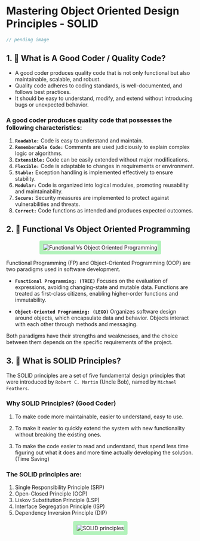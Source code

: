# Mastering Object Oriented Design Principles - SOLID

```java
// pending image
```

## 1. 📝 What is A Good Coder / Quality Code?

- A good coder produces quality code that is not only functional but also maintainable, scalable, and robust.
- Quality code adheres to coding standards, is well-documented, and follows best practices.
- It should be easy to understand, modify, and extend without introducing bugs or unexpected behavior.

### A good coder produces quality code that possesses the following characteristics:

1. **`Readable:`** Code is easy to understand and maintain.
2. **`Rememberable Code:`** Comments are used judiciously to explain complex logic or algorithms.
3. **`Extensible:`** Code can be easily extended without major modifications.
4. **`Flexible:`** Code is adaptable to changes in requirements or environment.
5. **`Stable:`** Exception handling is implemented effectively to ensure stability.
6. **`Modular:`** Code is organized into logical modules, promoting reusability and maintainability.
7. **`Secure:`** Security measures are implemented to protect against vulnerabilities and threats.
8. **`Correct:`** Code functions as intended and produces expected outcomes.

## 2. 📝 Functional Vs Object Oriented Programming

<p align="center">
  <img src="https://res.cloudinary.com/dq3pru6ji/image/upload/v1711514940/Functional_and_OOP_dzt9xx.png" alt="Functional Vs Object Oriented Programming" style="border: 10px solid #b2f2bb; border-radius: 4px;">
</p>

Functional Programming (FP) and Object-Oriented Programming (OOP) are two paradigms used in software development.

- **`Functional Programming: (TREE)`** Focuses on the evaluation of expressions, avoiding changing-state and mutable data. Functions are treated as first-class citizens, enabling higher-order functions and immutability.

- **`Object-Oriented Programming: (LEGO)`** Organizes software design around objects, which encapsulate data and behavior. Objects interact with each other through methods and messaging.

Both paradigms have their strengths and weaknesses, and the choice between them depends on the specific requirements of the project.

## 3. 📝 What is SOLID Principles?

The SOLID principles are a set of five fundamental design principles that were introduced by `Robert C. Martin` (Uncle Bob), named by `Michael Feathers`.

### Why SOLID Principles? (Good Coder)

1. To make code more maintainable, easier to understand, easy to use.

2. To make it easier to quickly extend the system with new functionality without breaking the existing ones.

3. To make the code easier to read and understand, thus spend less time figuring out what it does and more time actually developing the solution. (Time Saving)

### The SOLID principles are:

1. Single Responsibility Principle (SRP)
2. Open-Closed Principle (OCP)
3. Liskov Substitution Principle (LSP)
4. Interface Segregation Principle (ISP)
5. Dependency Inversion Principle (DIP)

<p align="center">
  <img src="https://res.cloudinary.com/dq3pru6ji/image/upload/v1711516442/SOLID_rlbt5u.png" alt="SOLID principles" style="border: 10px solid #b2f2bb; border-radius: 4px;">
</p>
